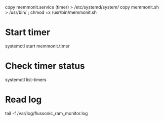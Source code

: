 copy memmonit.service (timer) > /etc/systemd/system/
copy memmonit.sh > /usr/bin/ ; chmod +x /usr/bin/memmonit.sh

# Start timer
systemctl start memmonit.timer
# Check timer status
systemctl list-timers

# Read log
tail -f /var/log/flussonic_ram_monitor.log
